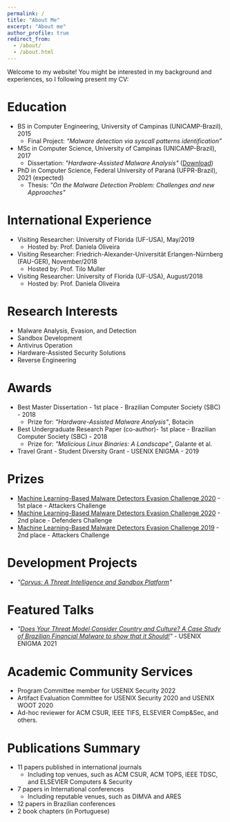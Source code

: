 ```yaml
---
permalink: /
title: "About Me"
excerpt: "About me"
author_profile: true
redirect_from: 
  - /about/
  - /about.html
---
```


Welcome to my website! You might be interested in my background and experiences, so I following present my CV:

Education
======
* BS in Computer Engineering, University of Campinas (UNICAMP-Brazil), 2015
  * Final Project: *“Malware detection via syscall patterns identification”*
* MSc in Computer Science, University of Campinas (UNICAMP-Brazil), 2017
  * Dissertation: *"Hardware-Assisted Malware Analysis"* ([Download](files/marcus-msc.pdf))
* PhD in Computer Science, Federal University of Paraná (UFPR-Brazil), 2021 (expected)
  * Thesis: *"On the Malware Detection Problem: Challenges and new Approaches"*

International Experience
======
* Visiting Researcher: University of Florida (UF-USA), May/2019
  * Hosted by: Prof. Daniela Oliveira
* Visiting Researcher: Friedrich-Alexander-Universität Erlangen-Nürnberg (FAU-GER), November/2018
  * Hosted by: Prof. Tilo Muller
* Visiting Researcher: University of Florida (UF-USA), August/2018
  * Hosted by: Prof. Daniela Oliveira

Research Interests
======
* Malware Analysis, Evasion, and Detection
* Sandbox Development
* Antivirus Operation
* Hardware-Assisted Security Solutions
* Reverse Engineering
  
Awards
======
* Best Master Dissertation - 1st place - Brazilian Computer Society (SBC) - 2018
  * Prize for: *"Hardware-Assisted Malware Analysis"*, Botacin
* Best Undergraduate Research Paper (co-author)- 1st place - Brazilian Computer Society (SBC) - 2018
  * Prize for: *"Malicious Linux Binaries: A Landscape"*, Galante et al.
* Travel Grant - Student Diversity Grant - USENIX ENIGMA - 2019

Prizes
======
* [Machine Learning-Based Malware Detectors Evasion Challenge 2020](https://mlsec.io/) - 1st place - Attackers Challenge
* [Machine Learning-Based Malware Detectors Evasion Challenge 2020](https://mlsec.io/) - 2nd place - Defenders Challenge
* [Machine Learning-Based Malware Detectors Evasion Challenge 2019](https://mlsec.io/) - 2nd place - Attackers Challenge

Development Projects
======
* *"[Corvus: A Threat Intelligence and Sandbox Platform](https://corvus.inf.ufpr.br/)"*

Featured Talks
======
* *"[Does Your Threat Model Consider Country and Culture? A Case Study of Brazilian Financial Malware to show that it Should!](https://www.youtube.com/watch?v=5mrEJ83rBDY)"* - USENIX ENIGMA 2021

Academic Community Services
======
* Program Committee member for USENIX Security 2022
* Artifact Evaluation Committee for USENIX Security 2020 and USENIX WOOT 2020
* Ad-hoc reviewer for ACM CSUR, IEEE TIFS, ELSEVIER Comp&Sec, and others.

Publications Summary
======
* 11 papers published in international journals 
  * Including top venues, such as ACM CSUR, ACM TOPS, IEEE TDSC, and ELSEVIER Computers & Security
* 7 papers in International conferences
  * Including reputable venues, such as DIMVA and ARES
* 12 papers in Brazilian conferences
* 2 book chapters (in Portuguese)
